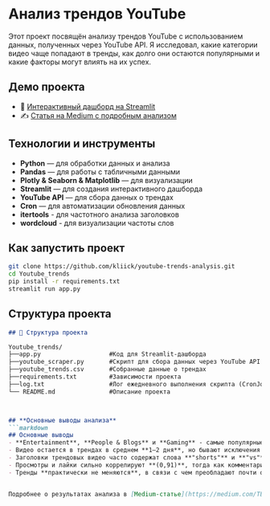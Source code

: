 # Анализ трендов YouTube

Этот проект посвящён анализу трендов YouTube с использованием данных, полученных через YouTube API. Я исследовал, какие категории видео чаще попадают в тренды, как долго они остаются популярными и какие факторы могут влиять на их успех.


## Демо проекта

- 🔗 [Интерактивный дашборд на Streamlit](https://share.streamlit.io/ТВОЙ-ПРОЕКТ)
- ✍️ [Статья на Medium с подробным анализом](https://medium.com/ТВОЯ-СТАТЬЯ)


## Технологии и инструменты

- **Python** — для обработки данных и анализа
- **Pandas** — для работы с табличными данными
- **Plotly & Seaborn & Matplotlib** — для визуализации
- **Streamlit** — для создания интерактивного дашборда
- **YouTube API** — для сбора данных о трендах
- **Cron** — для автоматизации обновления данных
- **itertools** - для частотного анализа заголовков
- **wordcloud** - для визуализации частоты слов


## Как запустить проект
```bash
git clone https://github.com/kliick/youtube-trends-analysis.git
cd Youtube_trends
pip install -r requirements.txt
streamlit run app.py
```


## **Структура проекта**  
```markdown
## 📂 Структура проекта

Youtube_trends/
├──app.py                   #Код для Streamlit-дашборда
├──youtube_scraper.py       #Скрипт для сбора данных через YouTube API
├──youtube_trends.csv       #Собранные данные о трендах
├──requirements.txt         #Зависимости проекта
├──log.txt                  #Лог ежедневного выполнения скрипта (CronJob)
└── README.md               #Описание проекта



## **Основные выводы анализа**  
```markdown
## Основные выводы
- **Entertainment**, **People & Blogs** и **Gaming** - самые популярные категории в трендах
- Видео остается в трендах в среднем **1–2 дня**, но бывают исключения
- Заголовки трендовых видео часто содержат слова **"shorts"** и **"vs"**, а также имеют заглавные буквы
- Просмотры и лайки сильно коррелируют **(0,91)**, тогда как комментарии и просмотры коррелируют умеренно **(0,56)**
- Тренды **практически не меняются**, в связи с чем преобладают почти одни и те же категории


Подробнее о результатах анализа в [Medium-статье](https://medium.com/ТВОЯ-СТАТЬЯ).
